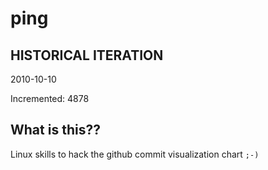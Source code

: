 # ping

## HISTORICAL ITERATION
2010-10-10

Incremented: 4878

## What is this?? 
Linux skills to hack the github commit visualization chart `;-)`
